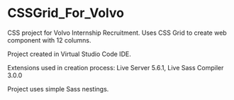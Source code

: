# CSSGrid_For_Volvo
CSS project for Volvo Internship Recruitment. Uses CSS Grid to create web component with 12 columns.

Project created in Virtual Studio Code IDE.

Extensions used in creation process: Live Server 5.6.1, Live Sass Compiler 3.0.0

Project uses simple Sass nestings.
